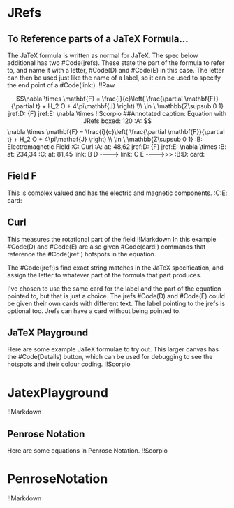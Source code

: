 # JRefs
## To Reference parts of a JaTeX Formula...
The JaTeX formula is written as normal for JaTeX. The spec below additional has two #Code(jrefs). These state the part of the formula to refer to, and name it with a letter, #Code(D) and #Code(E) in this case. The letter can then be used just like the name of a label, so it can be used to specify the end point of a #Code(link:).
!!Raw

$$\nabla \times \mathbf{F} = \frac{i}{c}\left( \frac{\partial \mathbf{F}}{\partial t} + H_2 O + 4\pi\mathbf{J} \right) \\\ \in \ \mathbb{Z\supsub 0 1}
jref:D: {F}
jref:E: \nabla \times
!!Scorpio
##Annotated
caption: Equation with JRefs
boxed: 120
:A: $$\nabla \times \mathbf{F} = \frac{i}{c}\left( \frac{\partial \mathbf{F}}{\partial t} + H_2 O + 4\pi\mathbf{J} \right) \\\ \in \ \mathbb{Z\supsub 0 1}
:B: Electromagnetic Field
:C: Curl
:A: at: 48,62
jref:D: {F}
jref:E: \nabla \times
:B: at: 234,34
:C: at: 81,45
link: B D ---->
link: C E ---->>>
:B:D:
card:
## Field F
This is complex valued and has the electric and magnetic components.
:C:E:
card:
## Curl
This measures the rotational part of the field
!!Markdown
In this example #Code(D) and #Code(E) are also given #Code(card:) commands that reference the #Code(jref:) hotspots in the equation.

The #Code(jref:)s find exact string matches in the JaTeX specification, and assign the letter to whatever part of the formula that part produces.

I've chosen to use the same card for the label and the part of the equation pointed to, but that is just a choice. The jrefs #Code(D) and #Code(E) could be given their own cards with different text. The label pointing to the jrefs is optional too. Jrefs can have a card without being pointed to.

## JaTeX Playground
Here are some example JaTeX formulae to try out. This larger canvas has the #Code(Details) button, which can be used for debugging to see the hotspots and their colour coding.
!!Scorpio
# JatexPlayground
!!Markdown

## Penrose Notation
Here are some equations in Penrose Notation.
!!Scorpio
# PenroseNotation
!!Markdown
&nbsp;
